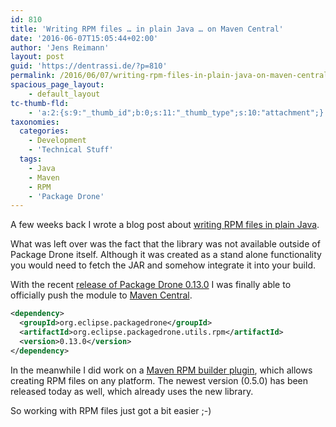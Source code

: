 ```yaml
---
id: 810
title: 'Writing RPM files … in plain Java … on Maven Central'
date: '2016-06-07T15:05:44+02:00'
author: 'Jens Reimann'
layout: post
guid: 'https://dentrassi.de/?p=810'
permalink: /2016/06/07/writing-rpm-files-in-plain-java-on-maven-central/
spacious_page_layout:
    - default_layout
tc-thumb-fld:
    - 'a:2:{s:9:"_thumb_id";b:0;s:11:"_thumb_type";s:10:"attachment";}'
taxonomies:
  categories:
    - Development
    - 'Technical Stuff'
  tags:
    - Java
    - Maven
    - RPM
    - 'Package Drone'
---
```


A few weeks back I wrote a blog post about [writing RPM files in plain Java](https://dentrassi.de/2016/04/15/writing-rpm-files-in-plain-java/).

What was left over was the fact that the library was not available outside of Package Drone itself. Although it was created as a stand alone functionality you would need to fetch the JAR and somehow integrate it into your build.

<!-- more -->

With the recent [release of Package Drone 0.13.0](https://packagedrone.org/2016/06/06/package-drone-0-13-0-released/) I was finally able to officially push the module to [Maven Central](https://search.maven.org/#artifactdetails|org.eclipse.packagedrone|org.eclipse.packagedrone.utils.rpm|0.13.0|jar).

```xml
<dependency>
  <groupId>org.eclipse.packagedrone</groupId>
  <artifactId>org.eclipse.packagedrone.utils.rpm</artifactId>
  <version>0.13.0</version>
</dependency>
```

In the meanwhile I did work on a [Maven RPM builder plugin](https://dentrassi.de/2016/04/26/building-rpms-on-any-platform-with-maven/), which allows creating RPM files on any platform. The newest version (0.5.0) has been released today as well, which already uses the new library.

So working with RPM files just got a bit easier ;-)
